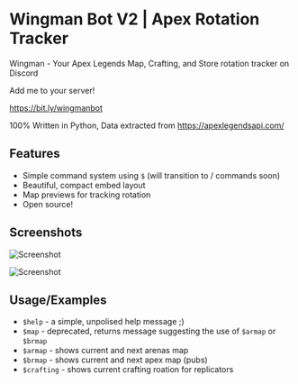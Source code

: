 # Wingman Bot V2 | Apex Rotation Tracker 

Wingman - Your Apex Legends Map, Crafting, and Store rotation tracker on Discord

Add me to your server!

https://bit.ly/wingmanbot

100% Written in Python, Data extracted from https://apexlegendsapi.com/
## Features

- Simple command system using `$` (will transition to / commands soon)
- Beautiful, compact embed layout
- Map previews for tracking rotation
- Open source!

## Screenshots

![Screenshot](https://github.com/marswalk/Wingman-Apex-Rotation-Tracker-Bot/blob/9986f406dcd65013ff3be5ed9155e49039f7a1f8/images/Screenshot%202022-06-12%20112602.png?raw=true)

![Screenshot](https://github.com/marswalk/Wingman-Apex-Rotation-Tracker-Bot/blob/main/images/Screenshot%202022-06-12%20112939.png?raw=true)
## Usage/Examples

- `$help` - a simple, unpolised help message ;)
- `$map` - deprecated, returns message suggesting the use of `$armap` or `$brmap`
- `$armap` - shows current and next arenas map
- `$brmap` - shows current and next apex map (pubs)
- `$crafting` - shows current crafting roation for replicators


